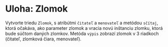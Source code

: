 # Uloha: Zlomok

Vytvorte triedu ``Zlomok``, 
s atribútmi ``čitateľ`` a ``menovateľ`` a metódou ``sčítaj``, 
ktorá očakáva, ako parameter zlomok a vracia novú inštanciu zlomku, 
ktorá bude súčtom daných zlomkov. 
Metóda ``výpis`` zobrazí zlomok v 3 riadkoch (čitateľ, zlomková čiara, menovateľ).
